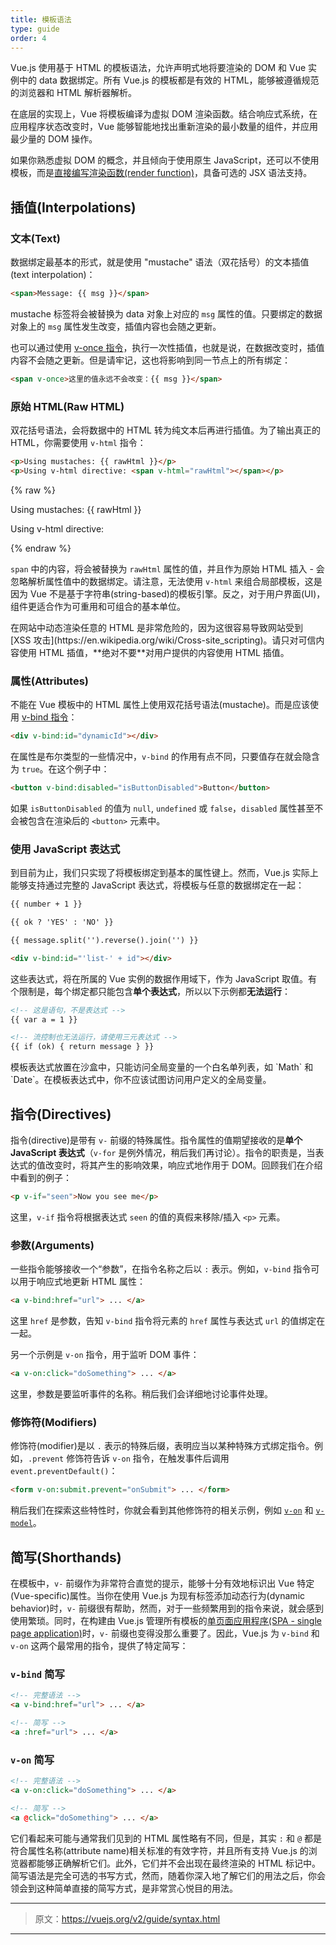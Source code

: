 ```yaml
---
title: 模板语法
type: guide
order: 4
---
```


Vue.js 使用基于 HTML 的模板语法，允许声明式地将要渲染的 DOM 和 Vue 实例中的 data 数据绑定。所有 Vue.js 的模板都是有效的 HTML，能够被遵循规范的浏览器和 HTML 解析器解析。

在底层的实现上，Vue 将模板编译为虚拟 DOM 渲染函数。结合响应式系统，在应用程序状态改变时，Vue 能够智能地找出重新渲染的最小数量的组件，并应用最少量的 DOM 操作。

如果你熟悉虚拟 DOM 的概念，并且倾向于使用原生 JavaScript，还可以不使用模板，而是[直接编写渲染函数(render function)](render-function.html)，具备可选的 JSX 语法支持。

## 插值(Interpolations)

### 文本(Text)

数据绑定最基本的形式，就是使用 "mustache" 语法（双花括号）的文本插值(text interpolation)：

``` html
<span>Message: {{ msg }}</span>
```

mustache 标签将会被替换为 data 对象上对应的 `msg` 属性的值。只要绑定的数据对象上的 `msg` 属性发生改变，插值内容也会随之更新。

也可以通过使用 [v-once 指令](../api/#v-once)，执行一次性插值，也就是说，在数据改变时，插值内容不会随之更新。但是请牢记，这也将影响到同一节点上的所有绑定：

``` html
<span v-once>这里的值永远不会改变：{{ msg }}</span>
```

### 原始 HTML(Raw HTML)

双花括号语法，会将数据中的 HTML 转为纯文本后再进行插值。为了输出真正的 HTML，你需要使用 `v-html` 指令：

``` html
<p>Using mustaches: {{ rawHtml }}</p>
<p>Using v-html directive: <span v-html="rawHtml"></span></p>
```

{% raw %}
<div id="example1" class="demo">
  <p>Using mustaches: {{ rawHtml }}</p>
  <p>Using v-html directive: <span v-html="rawHtml"></span></p>
</div>
<script>
new Vue({
  el: '#example1',
  data: function () {
    return {
      rawHtml: '<span style="color: red">This should be red.</span>'
    }
  }
})
</script>
{% endraw %}

`span` 中的内容，将会被替换为 `rawHtml` 属性的值，并且作为原始 HTML 插入 - 会忽略解析属性值中的数据绑定。请注意，无法使用 `v-html` 来组合局部模板，这是因为 Vue 不是基于字符串(string-based)的模板引擎。反之，对于用户界面(UI)，组件更适合作为可重用和可组合的基本单位。

<p class="tip">在网站中动态渲染任意的 HTML 是非常危险的，因为这很容易导致网站受到 [XSS 攻击](https://en.wikipedia.org/wiki/Cross-site_scripting)。请只对可信内容使用 HTML 插值，**绝对不要**对用户提供的内容使用 HTML 插值。</p>

### 属性(Attributes)

不能在 Vue 模板中的 HTML 属性上使用双花括号语法(mustache)。而是应该使用 [v-bind 指令](../api/#v-bind)：

``` html
<div v-bind:id="dynamicId"></div>
```

在属性是布尔类型的一些情况中，`v-bind` 的作用有点不同，只要值存在就会隐含为 `true`。在这个例子中：

``` html
<button v-bind:disabled="isButtonDisabled">Button</button>
```

如果 `isButtonDisabled` 的值为 `null`, `undefined` 或 `false`，`disabled` 属性甚至不会被包含在渲染后的 `<button>` 元素中。

### 使用 JavaScript 表达式

到目前为止，我们只实现了将模板绑定到基本的属性键上。然而，Vue.js 实际上能够支持通过完整的 JavaScript 表达式，将模板与任意的数据绑定在一起：

``` html
{{ number + 1 }}

{{ ok ? 'YES' : 'NO' }}

{{ message.split('').reverse().join('') }}

<div v-bind:id="'list-' + id"></div>
```

这些表达式，将在所属的 Vue 实例的数据作用域下，作为 JavaScript 取值。有个限制是，每个绑定都只能包含**单个表达式**，所以以下示例都**无法运行**：

``` html
<!-- 这是语句，不是表达式 -->
{{ var a = 1 }}

<!-- 流控制也无法运行，请使用三元表达式 -->
{{ if (ok) { return message } }}
```

<p class="tip">模板表达式放置在沙盒中，只能访问全局变量的一个白名单列表，如 `Math` 和 `Date`。在模板表达式中，你不应该试图访问用户定义的全局变量。</p>

## 指令(Directives)

指令(directive)是带有 `v-` 前缀的特殊属性。指令属性的值期望接收的是**单个 JavaScript 表达式**（`v-for` 是例外情况，稍后我们再讨论）。指令的职责是，当表达式的值改变时，将其产生的影响效果，响应式地作用于 DOM。回顾我们在介绍中看到的例子：

``` html
<p v-if="seen">Now you see me</p>
```

这里，`v-if` 指令将根据表达式 `seen` 的值的真假来移除/插入 `<p>` 元素。

### 参数(Arguments)

一些指令能够接收一个“参数”，在指令名称之后以 `:` 表示。例如，`v-bind` 指令可以用于响应式地更新 HTML 属性：

``` html
<a v-bind:href="url"> ... </a>
```

这里 `href` 是参数，告知 `v-bind` 指令将元素的 `href` 属性与表达式 `url` 的值绑定在一起。

另一个示例是 `v-on` 指令，用于监听 DOM 事件：

``` html
<a v-on:click="doSomething"> ... </a>
```

这里，参数是要监听事件的名称。稍后我们会详细地讨论事件处理。

### 修饰符(Modifiers)

修饰符(modifier)是以 `.` 表示的特殊后缀，表明应当以某种特殊方式绑定指令。例如，`.prevent` 修饰符告诉 `v-on` 指令，在触发事件后调用 `event.preventDefault()`：

``` html
<form v-on:submit.prevent="onSubmit"> ... </form>
```

稍后我们在探索这些特性时，你就会看到其他修饰符的相关示例，例如 [`v-on`](events.html#Event-Modifiers) 和 [`v-model`](forms.html#Modifiers)。

## 简写(Shorthands)

在模板中，`v-` 前缀作为非常符合直觉的提示，能够十分有效地标识出 Vue 特定(Vue-specific)属性。当你在使用 Vue.js 为现有标签添加动态行为(dynamic behavior)时，`v-` 前缀很有帮助，然而，对于一些频繁用到的指令来说，就会感到使用繁琐。同时，在构建由 Vue.js 管理所有模板的[单页面应用程序(SPA - single page application)](https://en.wikipedia.org/wiki/Single-page_application)时，`v-` 前缀也变得没那么重要了。因此，Vue.js 为 `v-bind` 和 `v-on` 这两个最常用的指令，提供了特定简写：

### `v-bind` 简写

``` html
<!-- 完整语法 -->
<a v-bind:href="url"> ... </a>

<!-- 简写 -->
<a :href="url"> ... </a>
```

### `v-on` 简写

``` html
<!-- 完整语法 -->
<a v-on:click="doSomething"> ... </a>

<!-- 简写 -->
<a @click="doSomething"> ... </a>
```

它们看起来可能与通常我们见到的 HTML 属性略有不同，但是，其实 `:` 和 `@` 都是符合属性名称(attribute name)相关标准的有效字符，并且所有支持 Vue.js 的浏览器都能够正确解析它们。此外，它们并不会出现在最终渲染的 HTML 标记中。简写语法是完全可选的书写方式，然而，随着你深入地了解它们的用法之后，你会领会到这种简单直接的简写方式，是非常赏心悦目的用法。

***

> 原文：https://vuejs.org/v2/guide/syntax.html

***
